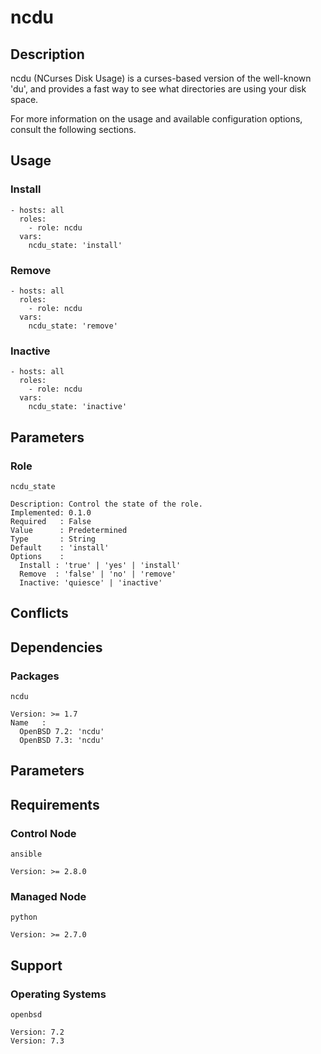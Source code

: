 # ncdu

## Description

ncdu (NCurses Disk Usage) is a curses-based version of the well-known 'du', and
provides a fast way to see what directories are using your disk space.

For more information on the usage and available configuration options,
consult the following sections.

## Usage

### Install

```
- hosts: all
  roles:
    - role: ncdu
  vars:
    ncdu_state: 'install'
```

### Remove

```
- hosts: all
  roles:
    - role: ncdu
  vars:
    ncdu_state: 'remove'
```

### Inactive

```
- hosts: all
  roles:
    - role: ncdu
  vars:
    ncdu_state: 'inactive'
```

## Parameters

### Role

`ncdu_state`

    Description: Control the state of the role.
    Implemented: 0.1.0
    Required   : False
    Value      : Predetermined
    Type       : String
    Default    : 'install'
    Options    :
      Install : 'true' | 'yes' | 'install'
      Remove  : 'false' | 'no' | 'remove'
      Inactive: 'quiesce' | 'inactive'

## Conflicts

## Dependencies

### Packages

`ncdu`

    Version: >= 1.7
    Name   :
      OpenBSD 7.2: 'ncdu'
      OpenBSD 7.3: 'ncdu'

## Parameters

## Requirements

### Control Node

`ansible`

    Version: >= 2.8.0

### Managed Node

`python`

    Version: >= 2.7.0

## Support

### Operating Systems

`openbsd`

    Version: 7.2
    Version: 7.3
